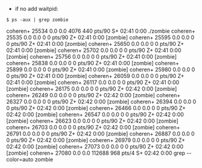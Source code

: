 *   if no add waitpid:
```
$ ps -aux | grep zombie
```
coheren+ 25534  0.0  0.0   4076   440 pts/90   S+   02:41   0:00 ./zombie
coheren+ 25535  0.0  0.0      0     0 pts/90   Z+   02:41   0:00 [zombie] <defunct>
coheren+ 25595  0.0  0.0      0     0 pts/90   Z+   02:41   0:00 [zombie] <defunct>
coheren+ 25650  0.0  0.0      0     0 pts/90   Z+   02:41   0:00 [zombie] <defunct>
coheren+ 25702  0.0  0.0      0     0 pts/90   Z+   02:41   0:00 [zombie] <defunct>
coheren+ 25756  0.0  0.0      0     0 pts/90   Z+   02:41   0:00 [zombie] <defunct>
coheren+ 25838  0.0  0.0      0     0 pts/90   Z+   02:41   0:00 [zombie] <defunct>
coheren+ 25899  0.0  0.0      0     0 pts/90   Z+   02:41   0:00 [zombie] <defunct>
coheren+ 25980  0.0  0.0      0     0 pts/90   Z+   02:41   0:00 [zombie] <defunct>
coheren+ 26059  0.0  0.0      0     0 pts/90   Z+   02:41   0:00 [zombie] <defunct>
coheren+ 26117  0.0  0.0      0     0 pts/90   Z+   02:41   0:00 [zombie] <defunct>
coheren+ 26175  0.0  0.0      0     0 pts/90   Z+   02:42   0:00 [zombie] <defunct>
coheren+ 26249  0.0  0.0      0     0 pts/90   Z+   02:42   0:00 [zombie] <defunct>
coheren+ 26327  0.0  0.0      0     0 pts/90   Z+   02:42   0:00 [zombie] <defunct>
coheren+ 26394  0.0  0.0      0     0 pts/90   Z+   02:42   0:00 [zombie] <defunct>
coheren+ 26466  0.0  0.0      0     0 pts/90   Z+   02:42   0:00 [zombie] <defunct>
coheren+ 26547  0.0  0.0      0     0 pts/90   Z+   02:42   0:00 [zombie] <defunct>
coheren+ 26623  0.0  0.0      0     0 pts/90   Z+   02:42   0:00 [zombie] <defunct>
coheren+ 26703  0.0  0.0      0     0 pts/90   Z+   02:42   0:00 [zombie] <defunct>
coheren+ 26791  0.0  0.0      0     0 pts/90   Z+   02:42   0:00 [zombie] <defunct>
coheren+ 26887  0.0  0.0      0     0 pts/90   Z+   02:42   0:00 [zombie] <defunct>
coheren+ 26979  0.0  0.0      0     0 pts/90   Z+   02:42   0:00 [zombie] <defunct>
coheren+ 27073  0.0  0.0      0     0 pts/90   Z+   02:42   0:00 [zombie] <defunct>
coheren+ 27080  0.0  0.0 112688   968 pts/4    S+   02:42   0:00 grep --color=auto zombie